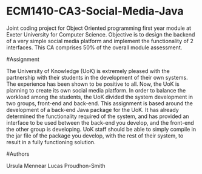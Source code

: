 # ECM1410-CA3-Social-Media-Java


Joint coding project for Object Oriented programming first year module at Exeter University for Computer Science. Objective 
is to design the backend of a very simple social media platform and implement the functionality of 2 interfaces. This CA
comprises 50% of the overall module assessment.

#Assignment

The University of Knowledge (UoK) is extremely pleased with the partnership with their students in the development
of their own systems. The experience has been shown to be positive to all. Now, the UoK is planning to create its own
social media platform. In order to balance the workload among the students, the UoK divided the system development
in two groups, front-end and back-end. This assignment is based around the development of a back-end Java package
for the UoK. It has already determined the functionality required of the system, and has provided an interface to be
used between the back-end you develop, and the front-end the other group is developing. UoK staff should be able to
simply compile in the jar file of the package you develop, with the rest of their system, to result in a fully functioning
solution.

#Authors

Ursula Mennear
Lucas Proudhon-Smith
